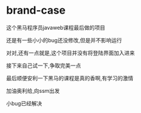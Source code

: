 # brand-case
这个黑马程序员javaweb课程最后做的项目  

还是有一些小小的bug还没修改,但是并不影响运行  

对对,还有一点就是,这个项目并没有将登陆界面加入进来  

接下来自己试一下,争取完美一点  

最后顺便安利一下黑马的课程是真的香啊,有学习的激情  

加油奥利给,向ssm出发   

小bug已经解决  


